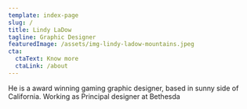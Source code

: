 ```yaml
---
template: index-page
slug: /
title: Lindy LaDow
tagline: Graphic Designer
featuredImage: /assets/img-lindy-ladow-mountains.jpeg
cta:
  ctaText: Know more
  ctaLink: /about
---
```

He is a award winning gaming graphic designer, based in sunny side of California. Working as Principal designer at Bethesda